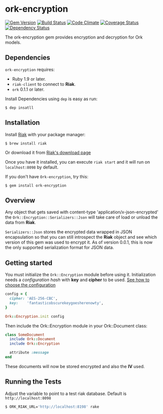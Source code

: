 ork-encryption
==============
[![Gem Version](https://badge.fury.io/rb/ork-encryption.png)](http://badge.fury.io/rb/rork-encryption)
[![Build Status](https://travis-ci.org/emancu/ork-encryption.png)](https://travis-ci.org/emancu/ork-encryption)
[![Code Climate](https://codeclimate.com/github/emancu/ork-encryption.png)](https://codeclimate.com/github/emancu/ork-encryption)
[![Coverage Status](https://coveralls.io/repos/emancu/ork-encryption/badge.png)](https://coveralls.io/r/emancu/ork-encryption)
[![Dependency Status](https://gemnasium.com/emancu/ork-encryption.png)](https://gemnasium.com/emancu/ork-encryption)

The ork-encryption gem provides encryption and decryption for Ork models.

## Dependencies

`ork-encryption` requires:

* Ruby 1.9 or later.
* `riak-client` to connect to **Riak**.
* `ork` 0.1.1 or later.

Install Dependencies using `dep` is easy as run:

    $ dep insatll

## Installation

Install [Riak](http://basho.com/riak/) with your package manager:

    $ brew install riak

Or download it from [Riak's download page](http://docs.basho.com/riak/latest/downloads/)

Once you have it installed, you can execute `riak start` and it will run on `localhost:8098` by default.

If you don't have `Ork-encryption`, try this:

    $ gem install ork-encryption

## Overview

Any object that gets saved with content-type 'application/x-json-encrypted'
the `Ork::Encryption::Serializers::Json` will take care of load or unload the data from **Riak**.

`Serializers::Json` stores the encrypted data wrapped in JSON encapsulation so
that you can still introspect the **Riak** object and see which version of
this gem was used to encrypt it.  As of version 0.0.1, this is now the only
supported serialization format for JSON data.

## Getting started

You must initialize the `Ork::Encryption` module before using it.
Initialization needs a _configuration hash_ with __key__ and __cipher__ to be used.
[See how to choose the configuration](http://www.ruby-doc.org/stdlib-1.9.3/libdoc/openssl/rdoc/OpenSSL/Cipher.html#documentation)

```ruby
config = {
  cipher: 'AES-256-CBC',
  key:    'fantasticobscurekeygoesherenowty',
}

Ork::Encryption.init config
```

Then include the Ork::Encryption module in your Ork::Document class:

```ruby
class SomeDocument
  include Ork::Document
  include Ork::Encryption

  attribute :message
end
```

These documents will now be stored encrypted and also the **IV** used.

## Running the Tests

Adjust the variable to point to a test riak database. Default is `http://localhost:8098`

```bash
$ ORK_RIAK_URL='http://localhost:8198' rake
```

